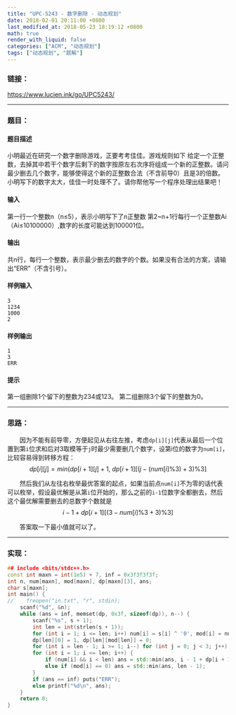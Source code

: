 ```yaml
---
title: "UPC-5243 - 数字删除 - 动态规划"
date: 2018-02-01 20:11:00 +0800
last_modified_at: 2018-05-23 18:19:12 +0800
math: true
render_with_liquid: false
categories: ["ACM", "动态规划"]
tags: ["动态规划", "题解"]
---
```


### 链接：

https://www.lucien.ink/go/UPC5243/

---
### 题目：

#### 题目描述
小明最近在研究一个数字删除游戏，正要考考佳佳。游戏规则如下
给定一个正整数，去掉其中若干个数字后剩下的数字按原左右次序将组成一个新的正整数。请问最少删去几个数字，能够使得这个新的正整数合法（不含前导0）且是3的倍数。
小明写下的数字太大，佳佳一时处理不了。请你帮他写一个程序处理出结果吧！
#### 输入
第一行一个整数n（n≤5），表示小明写下了n正整数
第2~n+1行每行一个正整数Ai（Ai≤10100000）,数字的长度可能达到100001位。
#### 输出
共n行，每行一个整数，表示最少删去的数字的个数。如果没有合法的方案，请输出“ERR”（不含引号）。
#### 样例输入
```
3
1234
1000
2
```
#### 样例输出
```
1
3
ERR
```
#### 提示
第一组删除1个留下的整数为234或123。
第二组删除3个留下的整数为0。

---
### 思路：

&emsp;&emsp;因为不能有前导零，方便起见从右往左推，考虑`dp[i][j]`代表从最后一个位置到第`i`位求和后对3取模等于`j`时最少需要删几个数字，设第i位的数字为`num[i]`，比较容易得到转移方程：$$dp[i][j] = min(dp[i+1][j] + 1,\ dp[i + 1][(j - (num[i]\%3) + 3) \% 3]$$

&emsp;&emsp;然后我们从左往右枚举最优答案的起点，如果当前点`num[i]`不为零的话代表可以枚举，假设最优解是从第`i`位开始的，那么之前的`i-1`位数字全都删去，然后这个最优解需要删去的总数字个数就是$$i - 1 + dp[i + 1][(3 - num[i] \% 3 + 3) \% 3]$$

&emsp;&emsp;答案取一下最小值就可以了。

---
### 实现：

```cpp
## include <bits/stdc++.h>
const int maxn = int(1e5) + 7, inf = 0x3f3f3f3f;
int n, num[maxn], mod[maxn], dp[maxn][3], ans;
char s[maxn];
int main() {
//    freopen("in.txt", "r", stdin);
    scanf("%d", &n);
    while (ans = inf, memset(dp, 0x3f, sizeof(dp)), n--) {
        scanf("%s", s + 1);
        int len = int(strlen(s + 1));
        for (int i = 1; i <= len; i++) num[i] = s[i] ^ '0', mod[i] = num[i] % 3;
        dp[len][0] = 1, dp[len][mod[len]] = 0;
        for (int i = len - 1; i >= 1; i--) for (int j = 0; j < 3; j++) dp[i][j] = std::min(dp[i + 1][j] + 1, dp[i + 1][(j - mod[i] + 3) % 3]);
        for (int i = 1; i <= len; i++) {
            if (num[i] && i < len) ans = std::min(ans, i - 1 + dp[i + 1][3 - mod[i]]);
            else if (mod[i] == 0) ans = std::min(ans, len - 1);
        }
        if (ans == inf) puts("ERR");
        else printf("%d\n", ans);
    }
    return 0;
}
```